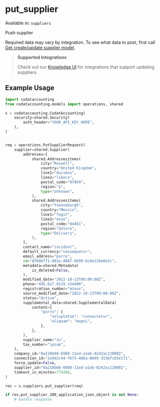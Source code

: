 # put_supplier
Available in: `suppliers`

Push supplier

Required data may vary by integration. To see what data to post, first call [Get create/update supplier model](https://docs.codat.io/accounting-api#/operations/get-create-update-suppliers-model).

> **Supported Integrations**
> 
> Check out our [Knowledge UI](https://knowledge.codat.io/supported-features/accounting?view=tab-by-data-type&dataType=suppliers) for integrations that support updating suppliers.

## Example Usage
```python
import codataccounting
from codataccounting.models import operations, shared

s = codataccounting.CodatAccounting(
    security=shared.Security(
        auth_header="YOUR_API_KEY_HERE",
    ),
)


req = operations.PutSupplierRequest(
    supplier=shared.Supplier(
        addresses=[
            shared.Addressesitems(
                city="Roswell",
                country="United Kingdom",
                line1="ducimus",
                line2="libero",
                postal_code="07954",
                region="a",
                type="Unknown",
            ),
            shared.Addressesitems(
                city="Yvonneburgh",
                country="Mexico",
                line1="fugit",
                line2="esse",
                postal_code="04461",
                region="dolore",
                type="Delivery",
            ),
        ],
        contact_name="incidunt",
        default_currency="consequatur",
        email_address="porro",
        id="8f08bff1-081e-488f-8699-6c8e22be0a3c",
        metadata=shared.Metadata(
            is_deleted=False,
        ),
        modified_date="2022-10-23T00:00:00Z",
        phone="445.627.8129 x54400",
        registration_number="minus",
        source_modified_date="2022-10-23T00:00:00Z",
        status="Active",
        supplemental_data=shared.SupplementalData(
            content={
                "porro": {
                    "voluptatum": "consectetur",
                    "aliquam": "magni",
                },
            },
        ),
        supplier_name="in",
        tax_number="ipsum",
    ),
    company_id="8a210b68-6988-11ed-a1eb-0242ac120002",
    connection_id="2e9d2c44-f675-40ba-8049-353bfcb5e171",
    force_update=False,
    supplier_id="8a210b68-6988-11ed-a1eb-0242ac120002",
    timeout_in_minutes=774266,
)

res = s.suppliers.put_supplier(req)

if res.put_supplier_200_application_json_object is not None:
    # handle response
```